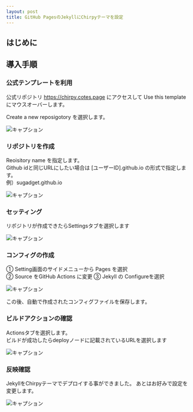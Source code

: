 ```yaml
---
layout: post
title: GitHub PagesのJekyllにChirpyテーマを設定
---
```


## はじめに


## 導入手順

### 公式テンプレートを利用

公式リポジトリ https://chirpy.cotes.page にアクセスして
Use this template にマウスオーバーします。

Create a new reposigotory を選択します。

![キャプション]({{site.baseurl}}/images/2024/02/12/step-1.png)

### リポジトリを作成

Reoisitory name を指定します。  
Github idと同じURLにしたい場合は [ユーザーID].github.io の形式で指定します。  
例）sugadget.github.io

![キャプション]({{site.baseurl}}/images/2024/02/12/step-2.png)

### セッティング

リポジトリが作成できたらSettingsタブを選択します

![キャプション]({{site.baseurl}}/images/2024/02/12/step-3.png)


### コンフィグの作成

① Setting画面のサイドメニューから Pages を選択  
② Source をGitHub Actions に変更
③ Jekyll の Configureを選択

![キャプション]({{site.baseurl}}/images/2024/02/12/step-4.png)

この後、自動で作成されたコンフィグファイルを保存します。

### ビルドアクションの確認

Actionsタブを選択します。  
ビルドが成功したらdeployノードに記載されているURLを選択します

![キャプション]({{site.baseurl}}/images/2024/02/12/step-5.png)

### 反映確認

JekyllをChirpyテーマでデプロイする事ができました。
あとはお好みで設定を変更します。

![キャプション]({{site.baseurl}}/images/2024/02/12/step-6.png)
